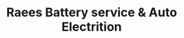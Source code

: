 ---
title: "Raees Battery service & Auto Electrition"
url: /karachi/raees-battery-service-and-auto-electrition/
shop: shop
---